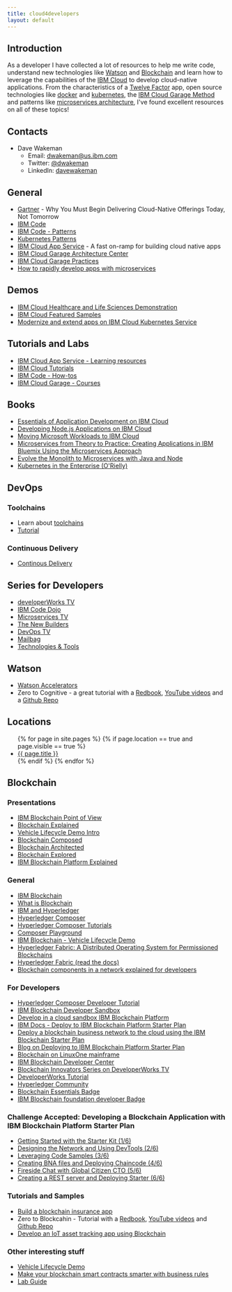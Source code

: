 ```yaml
---
title: cloud4developers
layout: default
---
```


## Introduction
As a developer I have collected a lot of resources to help me write code, understand new technologies like [Watson](https://www.ibm.com/watson/) and [Blockchain](http://www.ibm.com/blockchain) and learn how to leverage the capabilities of the [IBM Cloud](https://www.ibm.com/cloud/) to develop cloud-native applications.  From the characteristics of a [Twelve Factor](https://12factor.net/) app, open source technologies like [docker](https://www.docker.com/) and [kubernetes](https://kubernetes.io/), the [IBM Cloud Garage Method](https://www.ibm.com/cloud/garage/) and patterns like [microservices architecture](https://www.ibm.com/cloud/garage/architectures/microservices/reference-architecture/), I've found excellent resources on all of these topics!

## Contacts
- Dave Wakeman
  - Email: [dwakeman@us.ibm.com](mailto:dwakeman@us.ibm.com)
  - Twitter: [@dwakeman](https://twitter.com/dwakeman)
  - LinkedIn: [davewakeman](https://www.linkedin.com/in/davewakeman/)


## General
- [Gartner](https://www.gartner.com/doc/reprints?id=1-4U4HD0D&ct=180327&st=sg) - Why You Must Begin Delivering Cloud-Native Offerings Today, Not Tomorrow 
- [IBM Code](https://developer.ibm.com/code/)
- [IBM Code - Patterns](https://developer.ibm.com/code/patterns/)
- [Kubernetes Patterns](https://developer.ibm.com/code/technologies/container-orchestration/)
- [IBM Cloud App Service](https://console.bluemix.net/developer/appservice/dashboard) - A fast on-ramp for building cloud native apps
- [IBM Cloud Garage Architecture Center](https://www.ibm.com/cloud/garage/architectures)
- [IBM Cloud Garage Practices](https://www.ibm.com/cloud/garage/category/practices)
- [How to rapidly develop apps with microservices](https://www.ibm.com/blogs/bluemix/2018/04/know-developing-applications-microservices/)

## Demos
- [IBM Cloud Healthcare and Life Sciences Demonstration](https://bluedemos.com/show/133)
- [IBM Cloud Featured Samples](https://ibm-cloud.github.io/#!/)
- [Modernize and extend apps on IBM Cloud Kubernetes Service](https://github.com/IBM-Cloud/jpetstore-kubernetes)

## Tutorials and Labs
- [IBM Cloud App Service - Learning resources](https://console.bluemix.net/developer/appservice/learning-resources)
- [IBM Cloud Tutorials](https://console.bluemix.net/docs/tutorials/index.html#tutorials)
- [IBM Code - How-tos](https://developer.ibm.com/code/howtos)
- [IBM Cloud Garage - Courses](https://www.ibm.com/cloud/garage/category/courses)

## Books
- [Essentials of Application Development on IBM Cloud](http://www.redbooks.ibm.com/redpieces/abstracts/sg248374.html)
- [Developing Node.js Applications on IBM Cloud](http://www.redbooks.ibm.com/abstracts/sg248406.html)
- [Moving Microsoft Workloads to IBM Cloud](http://www.redbooks.ibm.com/Redbooks.nsf/RedbookAbstracts/redp5428.html?Open)
- [Microservices from Theory to Practice: Creating Applications in IBM Bluemix Using the Microservices Approach](http://www.redbooks.ibm.com/Redbooks.nsf/RedbookAbstracts/sg248275.html?Open)
- [Evolve the Monolith to Microservices with Java and Node](http://www.redbooks.ibm.com/abstracts/sg248358.html?Open)
- [Kubernetes in the Enterprise (O'Rielly)](https://www-01.ibm.com/common/ssi/cgi-bin/ssialias?htmlfid=88019888USEN&)


## DevOps
### Toolchains
- Learn about [toolchains](https://www.ibm.com/cloud/garage/toolchains)
- [Tutorial](https://www.ibm.com/cloud/garage/category/courses)
 
### Continuous Delivery
- [Continous Delivery](https://www.ibm.com/cloud/continuous-delivery)


## Series for Developers
- [developerWorks TV](https://developer.ibm.com/tv/)
- [IBM Code Dojo](https://developer.ibm.com/tv/ibm-code-dojo/)
- [Microservices TV](https://developer.ibm.com/tv/category/microservices/)
- [The New Builders](https://developer.ibm.com/tv/builders/)
- [DevOps TV](https://developer.ibm.com/tv/devops/)
- [Mailbag](https://developer.ibm.com/tv/dwmailbag/)
- [Technologies & Tools](https://developer.ibm.com/tv/topics/)


## Watson

- [Watson Accelerators](https://watsonaccelerators.mybluemix.net/portal/welcome)
- Zero to Cognitive - a great tutorial with a [Redbook](https://www.redbooks.ibm.com/redbooks.nsf/redbookabstracts/crse0400.html?Open), [YouTube videos](https://www.youtube.com/watch?v=Jj7IFjd3FyI&list=PLnJzIOiv6cVTaS8k90R3T9AlS_kf5XWmX) and a [Github Repo](https://github.com/rddill-IBM/ZeroToCognitive)

## Locations
<ul>
{% for page in site.pages %}
    {% if page.location == true and page.visible == true %}
    <li><a href="{{ site.baseurl }}{{ page.url }}">{{ page.title }}</a></li>
    {% endif %}
{% endfor %}
</ul>

## Blockchain


### Presentations
- [IBM Blockchain Point of View](http://cloud4developers.github.io/docs/IBM-Blockchain-PoV.pdf)
- [Blockchain Explained](http://cloud4developers.github.io/docs/Blockchain-Explained-V5.04.pdf)
- [Vehicle Lifecycle Demo Intro](http://cloud4developers.github.io/docs/Vehicle-Lifecycle-Demo-Intro.pdf)
- [Blockchain Composed](http://cloud4developers.github.io/docs/Blockchain-Composed-V2.07.pdf)
- [Blockchain Architected](http://cloud4developers.github.io/docs/Blockchain-Architected-V2.02.pdf)
- [Blockchain Explored](http://cloud4developers.github.io/docs/Blockchain-Explored-v4.02.pdf)
- [IBM Blockchain Platform Explained](http://ibm-blockchain-pot.github.io/docs/IBM-Blockchain-Platform-Explained-V1.07.pdf)


### General
- [IBM Blockchain](http://www.ibm.com/blockchain)
- [What is Blockchain](https://www.ibm.com/blockchain/what-is-blockchain.html)
- [IBM and Hyperledger](https://www.ibm.com/blockchain/hyperledger.html)
- [Hyperledger Composer](https://hyperledger.github.io/composer/)
- [Hyperledger Composer Tutorials](https://hyperledger.github.io/composer/latest/tutorials/tutorials.html)
- [Composer Playground](https://blockchaindevelop.mybluemix.net)
- [IBM Blockchain - Vehicle Lifecycle Demo](https://bluedemos.com/show/241)
- [Hyperledger Fabric: A Distributed Operating System for Permissioned Blockchains](https://arxiv.org/abs/1801.10228v1)
- [Hyperledger Fabric (read the docs)](https://hyperledger-fabric.readthedocs.io/en/release-1.1/)
- [Blockchain components in a network explained for developers](https://www.youtube.com/watch?v=sJaT2L99BUo)

### For Developers
- [Hyperledger Composer Developer Tutorial](https://hyperledger.github.io/composer/latest/tutorials/developer-tutorial.html)
- [IBM Blockchain Developer Sandbox](https://developer.ibm.com/blockchain/sandbox/)
- [Develop in a cloud sandbox IBM Blockchain Platform](https://ibm-blockchain.github.io/)
- [IBM Docs - Deploy to IBM Blockchain Platform Starter Plan](https://console.bluemix.net/docs/services/blockchain/develop_starter.html#deploying-a-business-networks-on-starter-plan)
- [Deploy a blockchain business network to the cloud using the IBM Blockchain Starter Plan](https://www.ibm.com/developerworks/cloud/library/cl-deploy-blockchain-starter-plan-network/index.html)
- [Blog on Deploying to IBM Blockchain Platform Starter Plan](https://hackernoon.com/deploy-a-business-network-on-free-ibm-blockchain-starter-plan-93fafb3dd997)
- [Blockchain on LinuxOne mainframe](https://developer.ibm.com/code/patterns/run-blockchain-technology-on-a-linux-mainframe/)
- [IBM Blockchain Developer Center](https://developer.ibm.com/blockchain/)
- [Blockchain Innovators Series on DeveloperWorks TV](https://developer.ibm.com/tv/blockchain-innovators/)
- [DeveloperWorks Tutorial](https://www.ibm.com/developerworks/cloud/library/cl-model-test-your-blockchain-network-with-hyperledger-composer-playground/index.html?social_post=1136571756&fst=Learn)
- [Hyperledger Community](https://hyperledger.github.io/composer/support/support-index.html)
- [Blockchain Essentials Badge](https://developer.ibm.com/courses/all/blockchain-essentials/)
- [IBM Blockchain foundation developer Badge](https://developer.ibm.com/courses/all/ibm-blockchain-foundation-developer/)

### Challenge Accepted: Developing a Blockchain Application with IBM Blockchain Platform Starter Plan
- [Getting Started with the Starter Kit (1/6)](https://developer.ibm.com/tv/blockchain-innovators-getting-started-starter-kit/)
- [Designing the Network and Using DevTools (2/6)](https://developer.ibm.com/tv/blockchain-innovators-designing-network-using-devtools/)
- [Leveraging Code Samples (3/6)](https://developer.ibm.com/tv/blockchain-innovators-leveraging-code-samples/)
- [Creating BNA files and Deploying Chaincode (4/6)](https://developer.ibm.com/tv/blockchain-innovators-creating-bna-files-and-deploying-chaincode/)
- [Fireside Chat with Global Citizen CTO (5/6)](https://developer.ibm.com/tv/blockchain-innovators-fireside-chat-global-citizen-cto/)
- [Creating a REST server and Deploying Starter (6/6)](https://developer.ibm.com/tv/blockchain-innovators-creating-rest-server-deploying-starter/)

### Tutorials and Samples
- [Build a blockchain insurance app](https://github.com/IBM/build-blockchain-insurance-app)
- Zero to Blockcahin - Tutorial with a [Redbook](https://www.redbooks.ibm.com/Redbooks.nsf/RedbookAbstracts/crse0401.html?Open), [YouTube videos](https://www.youtube.com/watch?v=CgGX-BTYOwA&list=PLnJzIOiv6cVTjaJRtJ2srarhs-m4V3zs3) and 
[Github Repo](https://github.com/rddill-IBM/ZeroToBlockchain)
- [Develop an IoT asset tracking app using Blockchain](https://developer.ibm.com/code/patterns/develop-an-iot-asset-tracking-app-using-blockchain/)

### Other interesting stuff
- [Vehicle Lifecycle Demo](https://www.youtube.com/watch?v=cNvOQp8r0xo&t=244)
- [Make your blockchain smart contracts smarter with business rules](https://www.ibm.com/developerworks/library/mw-1708-mery-blockchain/1708-mery.html)
- [Lab Guide](https://cloud4developers.github.io/docs/Blockchain-PoT-Lab-Workbook-v1.8.1.pdf)


